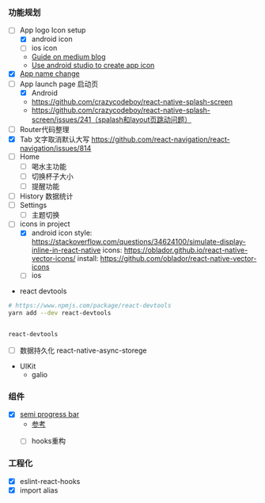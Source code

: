 ### 功能规划
- [ ] App logo Icon setup
  - [x] android icon
  - [ ] ios icon
  - [Guide on medium blog](https://medium.com/better-programming/react-native-add-app-icons-and-launch-screens-onto-ios-and-android-apps-3bfbc20b7d4c)
  - [Use android studio to create app icon](https://developer.android.com/studio/write/image-asset-studio#access)
- [x] [App name change](https://stackoverflow.com/questions/34794679/change-app-name-in-react-native#answer-62448556)
- [ ] App launch page 启动页
  - [x] Android
  - https://github.com/crazycodeboy/react-native-splash-screen
  - https://github.com/crazycodeboy/react-native-splash-screen/issues/241（spalash和layout页跳动问题）
- [ ] Router代码整理
- [x] Tab 文字取消默认大写 https://github.com/react-navigation/react-navigation/issues/814
- [ ] Home
  - [ ] 喝水主功能
  - [ ] 切换杯子大小
  - [ ] 提醒功能
- [ ]  History 数据统计
- [ ] Settings
  - [ ] 主题切换
- [ ] icons in project
  - [x] android
  icon style: https://stackoverflow.com/questions/34624100/simulate-display-inline-in-react-native
  icons: https://oblador.github.io/react-native-vector-icons/
  install: https://github.com/oblador/react-native-vector-icons
  - [ ] ios
- react devtools
``` bash
# https://www.npmjs.com/package/react-devtools
yarn add --dev react-devtools


react-devtools
```
- [ ] 数据持久化  react-native-async-storege

- UIKit
  - galio
### 组件

- [x] [semi progress bar](https://github.com/pajicf/react-native-semi-circle-progress)
  - [参考](https://morioh.com/p/9810be313a3d)
  - [ ] hooks重构


### 工程化
- [x] eslint-react-hooks
- [x] import alias
